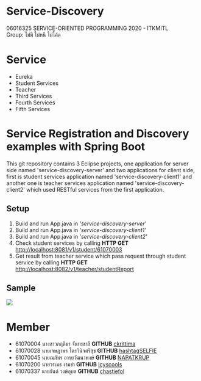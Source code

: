 # Service-Discovery
06016325 SERVICE-ORIENTED PROGRAMMING 2020 - ITKMITL<br>
Group: ไม่มี ไม่หนี ไม่โค้ด

# Service
  -  Eureka
  -  Student Services
  -  Teacher
  -  Third Services
  -  Fourth Services
  -  Fifth Services

# Service Registration and Discovery examples with Spring Boot
This git repository contains 3 Eclipse projects, one application for server side named 'service-discovery-server' and two applications for client side, first is student services application named 'service-discovery-client1' and another one is teacher services application named 'service-discovery-client2' which used RESTful services from the first application.

## Setup
1. Build and run App.java in *'service-discovery-server'*
2. Build and run App.java in *'service-discovery-client1'*
3. Build and run App.java in *'service-discovery-client2'*
4. Check student services by calling **HTTP GET** [http://localhost:8081/v1/student/61070003](http://localhost:8081/v1/student/61070003)
5. Get result from teacher service which pass request through student service by calling **HTTP GET** [http://localhost:8082/v1/teacher/studentReport](http://localhost:8082/v1/teacher/studentReport)


## Sample
![](https://i.imgur.com/XAYfno1.png)


#  Member
- 61070004     นางสาวกฤติมา จันทะชาลี <strong>GITHUB</strong> [ckrittima](https://github.com/ckrittima)
- 61070028     นายเจษฏาพร ไตรวินิจศรีสุข <strong>GITHUB</strong> [hashtagSELFIE](https://github.com/hashtagSELFIE)
- 61070045     นายณภัทร อารยวัฒนาพงษ์ <strong>GITHUB</strong> [NAPATKRUP](https://github.com/NAPATKRUP)
- 61070200     นายวรเมธ งามขำ <strong>GITHUB</strong> [Icyscools](https://github.com/Icyscools)
- 61070337     นายกันต์ วงษ์อุบล <strong>GITHUB</strong> [chastiefol](https://github.com/chastiefol)
